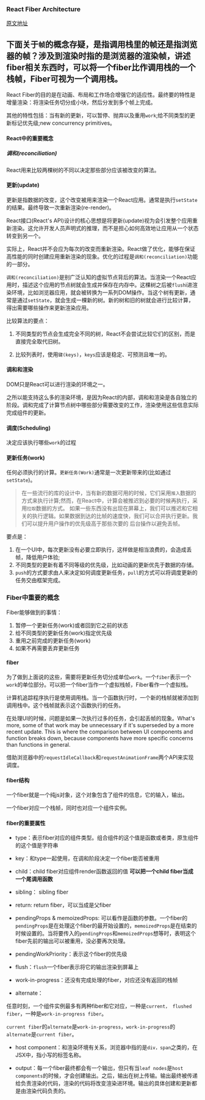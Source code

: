 ### React Fiber Architecture

[原文地址](https://github.com/acdlite/react-fiber-architecture#structure-of-a-fiber)

下面关于`帧`的概念存疑，是指调用栈里的帧还是指浏览器的帧？涉及到渲染时指的是浏览器的渲染帧，讲述fiber相关东西时，可以将一个fiber比作调用栈的一个栈帧，Fiber可视为一个调用栈。
---

React Fiber的目的是在动画、布局和工作场合增强它的适应性。最终要的特性是增量渲染：将渲染任务切分成小块，然后分发到多个帧上完成。

其他的特性包括：当有新的更新，可以暂停、抛弃以及重用`work`;给不同类型的更新标记优先级;new concurrency primitives。

#### React中的重要概念

##### 调和(reconciliation)

React用来比较两棵树的不同以决定那些部分应该被改变的算法。

#### 更新(update)

更新是指数据的改变，这个改变被用来渲染一个React应用。通常是执行`setState`的结果。最终导致一次重新渲染(re-render)。

React接口(React's API)设计的核心思想是将更新(update)视为会引发整个应用重新渲染。这允许开发人员声明式的推理，而不是担心如何高效地让应用从一个状态转变到另一个。

实际上，React并不会应为每次的改变而重新渲染。React做了优化，能够在保证高性能的同时创建应用重新渲染的现象。优化的过程是`调和(reconciliation)`功能的一部分。

`调和(reconciliation)`是别广泛认知的虚拟节点背后的算法。当渲染一个React应用时，描述这个应用的节点树就会生成并保存在内存中。这棵树之后被`flush`i进渲染环境，比如浏览器应用，就会被转换为一系列DOM操作。当这个树有更新，通常是通过`setState`，就会生成一棵新的树。新的树和旧的树就会进行比较计算，得出需要哪些操作来更新渲染应用。

比较算法的要点：

1. 不同类型的节点会生成完全不同的树，React不会尝试比较它们的区别，而是直接完全取代旧树。

2. 比较列表时，使用`键(keys)`，`keys`应该是稳定、可预测且唯一的。

#### 调和和渲染

DOM只是React可以进行渲染的环境之一。

之所以能支持这么多的渲染环境，是因为React的内部，调和和渲染是各自独立的阶段。调和完成了计算节点树中哪些部分需要改变的工作，渲染使用这些信息实际完成组件的更新。

#### 调度(Scheduling)

决定应该执行哪些`work`的过程

#### 更新任务(work)

任何必须执行的计算。`更新任务(Work)`通常是一次更新带来的(比如通过`setState`)。

>在一些流行的库的设计中，当有新的数据可用的时候，它们采用`推入`数据的方式来执行计算;然而，在React中，计算会被推迟到必要的时候再执行，采用`拉取`数据的方式。
>如果一些东西没有出现在屏幕上，我们可以推迟和它相关的执行逻辑。如果数据到达的比帧的速度快，我们可以合并执行更新。我们可以提升用户操作的优先级高于那些次要的
>后台操作以避免丢帧。

要点是：

1. 在一个UI中，每次更新没有必要立即执行，这样做是相当浪费的，会造成丢帧，降低用户体验;
2. 不同类型的更新有着不同等级的优先级，比如动画的更新优先于数据的存储。
3. `push`的方式要求由人来决定如何调度更新任务，`pull`的方式可以将调度更新的任务交由框架完成。

### Fiber中重要的概念

Fiber能够做到的事情：

1. 暂停一个更新任务(work)或者回到它之前的状态
2. 给不同类型的更新任务(work)指定优先级
3. 重用之前完成的更新任务(work)
4. 如果不再需要丢弃更新任务

#### fiber

为了做到上面说的这些，需要将更新任务切分成单位`work`。一个`fiber`表示一个`work`的单位部分。可以把一个fiber当作一个虚拟栈帧，Fiber看作一个虚拟栈。

计算机追踪程序执行是使用调用栈。当一个函数执行时，一个新的栈帧就被添加到调用栈中。这个栈帧就表示这个函数执行的任务。

在处理UI的时候，问题是如果一次执行过多的任务，会引起丢帧的现象。What's more, some of that work may be unnecessary if it's superseded by a more recent update. This is where the comparison between UI components and function breaks down, because components have more specific concerns than functions in general.

借助浏览器中的`requestIdleCallback`和`requestAnimationFrame`两个API来实现调度。

#### fiber结构

一个fiber就是一个纯js对象，这个对象包含了组件的信息，它的输入，输出。

一个fiber对应一个栈帧，同时也对应一个组件实例。

#### fiber的重要属性

- type：表示fiber对应的组件类型。组合组件的这个值是函数或者类，原生组件的这个值是字符串

- key：和type一起使用，在调和阶段决定一个fiber能否被重用

- child：child fiber对应组件render函数返回的值 **可以把一个child fiber当成一个尾调用函数**

- sibling： sibling fiber

- return: return fiber，可以当成是父fiber

- pendingProps & memoizedProps: 可以看作是函数的参数。一个fiber的`pendingProps`是在处理这个fiber的最开始设置的，`memoizedProps`是在结束的时候设置的。当将要传入的`pendingProps`和`memoizedProps`想等时，表明这个fiber先前的输出可以被重用，没必要再次处理。

- pendingWorkPriority：表示这个fiber的优先级

- flush：`flush`一个fiber表示将它的输出渲染到屏幕上

- work-in-progress：还没有完成处理的fiber，对应还没有返回的栈帧

- alternate：

任意时刻，一个组件实例最多有两种fiber和它对应，一种是`current， flushed fiber`，一种是`work-in-progress fiber`。

`current fiber`的`alternate`是`work-in-progress`，`work-in-progress`的`alternate`是`current fiber`。

- host component：和渲染环境有关系，浏览器中指的是`div，span`之类的，在JSX中，指小写的标签名称。

- output：每一个fiber最终都会有一个输出，但只有当`leaf nodes`是`host components`的时候，才会创建输出。之后，输出在树上传输。输出最终被传递给负责渲染的代码，渲染的代码将改变渲染进环境。输出的具体创建和更新都是由渲染代码负责的。


